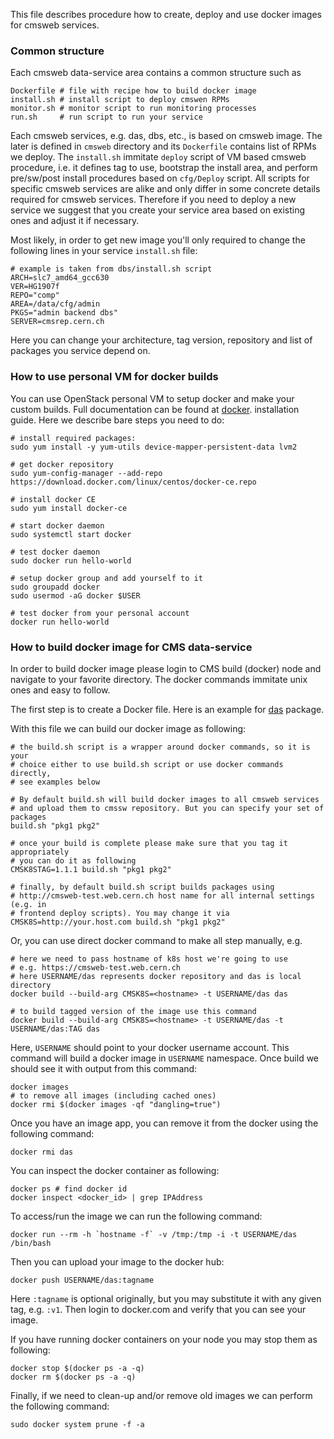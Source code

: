 This file describes procedure how to create, deploy and use docker images
for cmsweb services.

### Common structure
Each cmsweb data-service area contains a common structure such as
```
Dockerfile # file with recipe how to build docker image
install.sh # install script to deploy cmswen RPMs
monitor.sh # monitor script to run monitoring processes
run.sh     # run script to run your service
```
Each cmsweb services, e.g. das, dbs, etc., is based on cmsweb image.
The later is defined in `cmsweb` directory and its `Dockerfile`
contains list of RPMs we deploy. The `install.sh` immitate `deploy`
script of VM based cmsweb procedure, i.e. it defines tag to use,
bootstrap the install area, and perform pre/sw/post install
procedures based on `cfg/Deploy` script. All scripts for specific
cmsweb services are alike and only differ in some concrete details
required for cmsweb services. Therefore if you need to deploy a new
service we suggest that you create your service area based on existing
ones and adjust it if necessary.

Most likely, in order to get new image you'll only required to change
the following lines in your service `install.sh` file:
```
# example is taken from dbs/install.sh script
ARCH=slc7_amd64_gcc630
VER=HG1907f
REPO="comp"
AREA=/data/cfg/admin
PKGS="admin backend dbs"
SERVER=cmsrep.cern.ch
```
Here you can change your architecture, tag version, repository and list of
packages you service depend on.

### How to use personal VM for docker builds
You can use OpenStack personal VM to setup docker and make your custom builds.
Full documentation can be found at
[docker](https://docs.docker.com/install/linux/docker-ce/centos/#install-docker-ce-1).
installation guide. Here we describe bare steps you need to do:
```
# install required packages:
sudo yum install -y yum-utils device-mapper-persistent-data lvm2

# get docker repository
sudo yum-config-manager --add-repo https://download.docker.com/linux/centos/docker-ce.repo

# install docker CE
sudo yum install docker-ce

# start docker daemon
sudo systemctl start docker

# test docker daemon
sudo docker run hello-world

# setup docker group and add yourself to it
sudo groupadd docker
sudo usermod -aG docker $USER

# test docker from your personal account
docker run hello-world
```

### How to build docker image for CMS data-service
In order to build docker image please login to CMS build (docker) node and
navigate to your favorite directory. The docker commands immitate unix ones
and easy to follow.

The first step is to create a Docker file. Here is an example for
[das](https://github.com/vkuznet/CMSKubernetes/blob/master/docker/das/Dockerfile) package.

With this file we can build our docker image as following:
```
# the build.sh script is a wrapper around docker commands, so it is your
# choice either to use build.sh script or use docker commands directly,
# see examples below

# By default build.sh will build docker images to all cmsweb services
# and upload them to cmssw repository. But you can specify your set of packages
build.sh "pkg1 pkg2"

# once your build is complete please make sure that you tag it appropriately
# you can do it as following
CMSK8STAG=1.1.1 build.sh "pkg1 pkg2"

# finally, by default build.sh script builds packages using
# http://cmsweb-test.web.cern.ch host name for all internal settings (e.g. in
# frontend deploy scripts). You may change it via
CMSK8S=http://your.host.com build.sh "pkg1 pkg2"
```

Or, you can use direct docker command to make all step manually, e.g.

```
# here we need to pass hostname of k8s host we're going to use
# e.g. https://cmsweb-test.web.cern.ch
# here USERNAME/das represents docker repository and das is local directory
docker build --build-arg CMSK8S=<hostname> -t USERNAME/das das

# to build tagged version of the image use this command
docker build --build-arg CMSK8S=<hostname> -t USERNAME/das -t USERNAME/das:TAG das
```
Here, `USERNAME` should point to your docker username account. This command will build a docker image
in `USERNAME` namespace. Once build we should see it with output from this command:
```
docker images
# to remove all images (including cached ones)
docker rmi $(docker images -qf "dangling=true")
```
Once you have an image app, you can remove it from the docker using the
following command:
```
docker rmi das
```
You can inspect the docker container as following:
```
docker ps # find docker id
docker inspect <docker_id> | grep IPAddress
```
To access/run the image we can run the following command:
```
docker run --rm -h `hostname -f` -v /tmp:/tmp -i -t USERNAME/das /bin/bash
```
Then you can upload your image to the docker hub:
```
docker push USERNAME/das:tagname
```
Here `:tagname` is optional originally, but you may substitute it with any given tag, e.g.
`:v1`. Then login to docker.com and verify that you can see your image.

If you have running docker containers on your node you may stop them as following:
```
docker stop $(docker ps -a -q)
docker rm $(docker ps -a -q)
```

Finally, if we need to clean-up and/or remove old images we can perform the
following command:
```
sudo docker system prune -f -a
```

